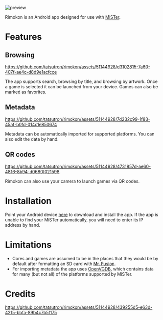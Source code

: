 ![preview](https://github.com/tatsutron/rimokon/assets/51144928/c01a827a-e2b1-46f7-8d1f-263d90eb21a4)

Rimokon is an Android app designed for use with [MiSTer](https://github.com/MiSTer-devel/Main_MiSTer/wiki).

# Features

## Browsing

https://github.com/tatsutron/rimokon/assets/51144928/d3102815-7a60-407f-ae4c-d8d9e1acfcce

The app supports search, browsing by title, and browsing by artwork. Once a game is selected it can be launched from your device. Games can also be marked as favorites.

## Metadata

https://github.com/tatsutron/rimokon/assets/51144928/7d232c99-1f83-45af-b0fd-014c1e850674

Metadata can be automatically imported for supported platforms. You can also edit the data by hand.

## QR codes

https://github.com/tatsutron/rimokon/assets/51144928/4731857d-ae60-4816-8b94-d0680f021598

Rimokon can also use your camera to launch games via QR codes.

# Installation

Point your Android device [here](https://github.com/tatsutron/rimokon/releases/download/v1.0.0/rimokon_1.0.0.apk) to download and install the app. If the app is unable to find your MiSTer automatically, you will need to enter its IP address by hand.

# Limitations

* Cores and games are assumed to be in the places that they would be by default after formatting an SD card with [Mr. Fusion](https://github.com/MiSTer-devel/mr-fusion).
* For importing metadata the app uses [OpenVGDB](https://github.com/OpenVGDB), which contains data for many (but not all) of the platforms supported by MiSTer. 

# Credits

https://github.com/tatsutron/rimokon/assets/51144928/439255d5-e63d-4215-bbfa-89b4c7b5f175
